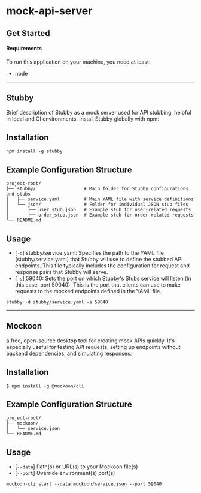 # mock-api-server


Get Started
-----------
#### Requirements

To run this application on your machine, you need at least:
- node

---------------------

Stubby
-----------
Brief description of Stubby as a mock server used for API stubbing, helpful in local and CI environments.
Install Stubby globally with npm:

Installation
----------
```
npm install -g stubby
```

Example Configuration Structure
------------
```
project-root/
├── stubby/                  # Main folder for Stubby configurations and stubs
│   ├── service.yaml         # Main YAML file with service definitions
│   └── json/                # Folder for individual JSON stub files
│       ├── user_stub.json   # Example stub for user-related requests
│       └── order_stub.json  # Example stub for order-related requests
└── README.md  
```

Usage
------------
- [`-d`] stubby/service.yaml: Specifies the path to the YAML file (stubby/service.yaml) that Stubby will use to define the stubbed API endpoints. This file typically includes the configuration for request and response pairs that Stubby will serve.
- [`-s`] 59040: Sets the port on which Stubby's Stubs service will listen (in this case, port 59040). This is the port that clients can use to make requests to the mocked endpoints defined in the YAML file.   

```
stubby -d stubby/service.yaml -s 59040
```

---------------------

Mockoon
-----------
a free, open-source desktop tool for creating mock APIs quickly. It's especially useful for testing API requests, setting up endpoints without backend dependencies, and simulating responses.

Installation
----------
```
$ npm install -g @mockoon/cli
```

Example Configuration Structure
----------
```
project-root/
├── mockoon/
│   └── service.json
└── README.md  
```

Usage
------------
- [`--data`] Path(s) or URL(s) to your Mockoon file(s)
- [`--port`] Override environment(s) port(s)

```
mockoon-cli start --data mockoon/service.json --port 59040
```